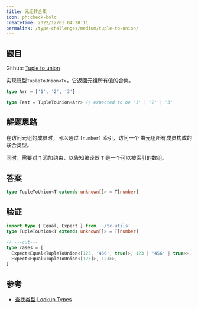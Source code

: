 ```yaml
---
title: 元组转合集
icon: ph:check-bold
createTime: 2022/12/01 04:28:11
permalink: /type-challenges/medium/tuple-to-union/
---
```


## 题目

Github: [Tuple to union](https://github.com/type-challenges/type-challenges/blob/main/questions/00010-medium-tuple-to-union/)

实现泛型`TupleToUnion<T>`，它返回元组所有值的合集。

```ts
type Arr = ['1', '2', '3']

type Test = TupleToUnion<Arr> // expected to be '1' | '2' | '3'
```

## 解题思路

在访问元组的成员时，可以通过 `[number]` 索引，访问一个 由元组所有成员构成的联合类型。

同时，需要对 `T` 添加约束，以告知编译器 `T` 是一个可以被索引的数组。

## 答案

```ts
type TupleToUnion<T extends unknown[]> = T[number]
```

## 验证

```ts twoslash
import type { Equal, Expect } from '~/tc-utils'
type TupleToUnion<T extends unknown[]> = T[number]

// ---cut---
type cases = [
  Expect<Equal<TupleToUnion<[123, '456', true]>, 123 | '456' | true>>,
  Expect<Equal<TupleToUnion<[123]>, 123>>,
]
```

## 参考

- [查找类型 Lookup Types](https://www.typescriptlang.org/docs/handbook/release-notes/typescript-2-1.html#keyof-and-lookup-types)
